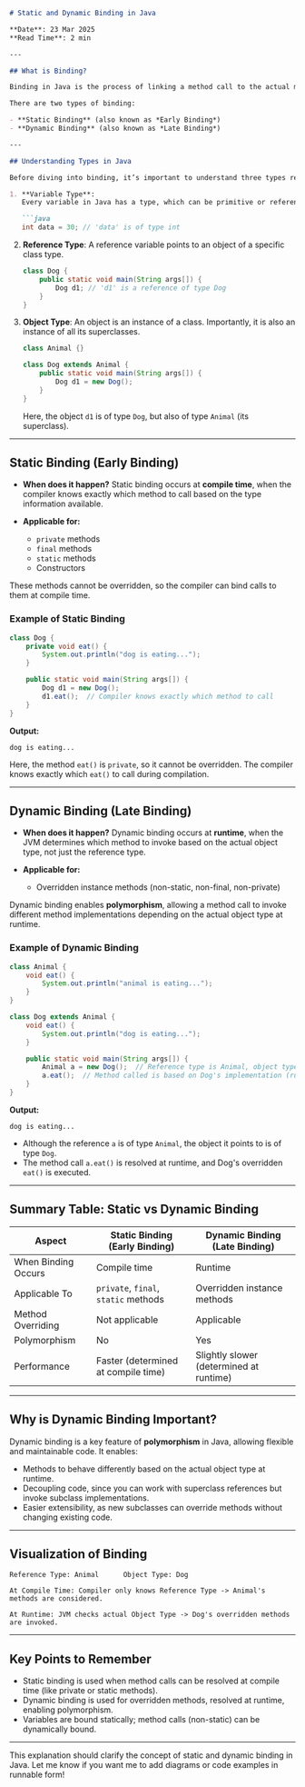 ````markdown
# Static and Dynamic Binding in Java

**Date**: 23 Mar 2025  
**Read Time**: 2 min

---

## What is Binding?

Binding in Java is the process of linking a method call to the actual method body (the code to be executed). When a method is invoked, Java needs to determine which method implementation to execute.

There are two types of binding:

- **Static Binding** (also known as *Early Binding*)
- **Dynamic Binding** (also known as *Late Binding*)

---

## Understanding Types in Java

Before diving into binding, it’s important to understand three types related to variables and objects:

1. **Variable Type**:  
   Every variable in Java has a type, which can be primitive or reference.

   ```java
   int data = 30; // 'data' is of type int
````

2. **Reference Type**:
   A reference variable points to an object of a specific class type.

   ```java
   class Dog {  
       public static void main(String args[]) {  
           Dog d1; // 'd1' is a reference of type Dog  
       }  
   }
   ```

3. **Object Type**:
   An object is an instance of a class. Importantly, it is also an instance of all its superclasses.

   ```java
   class Animal {}  

   class Dog extends Animal {  
       public static void main(String args[]) {  
           Dog d1 = new Dog();  
       }  
   }
   ```

   Here, the object `d1` is of type `Dog`, but also of type `Animal` (its superclass).

---

## Static Binding (Early Binding)

* **When does it happen?**
  Static binding occurs at **compile time**, when the compiler knows exactly which method to call based on the type information available.

* **Applicable for:**

  * `private` methods
  * `final` methods
  * `static` methods
  * Constructors

These methods cannot be overridden, so the compiler can bind calls to them at compile time.

### Example of Static Binding

```java
class Dog {  
    private void eat() {  
        System.out.println("dog is eating...");  
    }  

    public static void main(String args[]) {  
        Dog d1 = new Dog();  
        d1.eat();  // Compiler knows exactly which method to call
    }  
}
```

**Output:**

```
dog is eating...
```

Here, the method `eat()` is `private`, so it cannot be overridden. The compiler knows exactly which `eat()` to call during compilation.

---

## Dynamic Binding (Late Binding)

* **When does it happen?**
  Dynamic binding occurs at **runtime**, when the JVM determines which method to invoke based on the actual object type, not just the reference type.

* **Applicable for:**

  * Overridden instance methods (non-static, non-final, non-private)

Dynamic binding enables **polymorphism**, allowing a method call to invoke different method implementations depending on the actual object type at runtime.

### Example of Dynamic Binding

```java
class Animal {  
    void eat() {  
        System.out.println("animal is eating...");  
    }  
}  

class Dog extends Animal {  
    void eat() {  
        System.out.println("dog is eating...");  
    }  

    public static void main(String args[]) {  
        Animal a = new Dog();  // Reference type is Animal, object type is Dog  
        a.eat();  // Method called is based on Dog's implementation (runtime decision)
    }  
}
```

**Output:**

```
dog is eating...
```

* Although the reference `a` is of type `Animal`, the object it points to is of type `Dog`.
* The method call `a.eat()` is resolved at runtime, and Dog's overridden `eat()` is executed.

---

## Summary Table: Static vs Dynamic Binding

| Aspect              | Static Binding (Early Binding)       | Dynamic Binding (Late Binding)          |
| ------------------- | ------------------------------------ | --------------------------------------- |
| When Binding Occurs | Compile time                         | Runtime                                 |
| Applicable To       | `private`, `final`, `static` methods | Overridden instance methods             |
| Method Overriding   | Not applicable                       | Applicable                              |
| Polymorphism        | No                                   | Yes                                     |
| Performance         | Faster (determined at compile time)  | Slightly slower (determined at runtime) |

---

## Why is Dynamic Binding Important?

Dynamic binding is a key feature of **polymorphism** in Java, allowing flexible and maintainable code. It enables:

* Methods to behave differently based on the actual object type at runtime.
* Decoupling code, since you can work with superclass references but invoke subclass implementations.
* Easier extensibility, as new subclasses can override methods without changing existing code.

---

## Visualization of Binding

```
Reference Type: Animal      Object Type: Dog

At Compile Time: Compiler only knows Reference Type -> Animal's methods are considered.

At Runtime: JVM checks actual Object Type -> Dog's overridden methods are invoked.
```

---

## Key Points to Remember

* Static binding is used when method calls can be resolved at compile time (like private or static methods).
* Dynamic binding is used for overridden methods, resolved at runtime, enabling polymorphism.
* Variables are bound statically; method calls (non-static) can be dynamically bound.

---

This explanation should clarify the concept of static and dynamic binding in Java. Let me know if you want me to add diagrams or code examples in runnable form!

```
```
